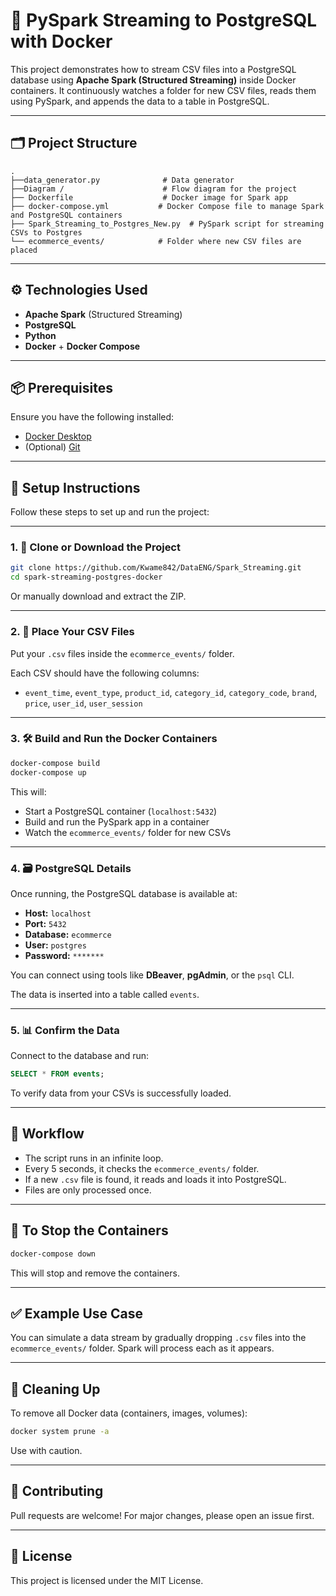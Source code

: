 # 🚀 PySpark Streaming to PostgreSQL with Docker

This project demonstrates how to stream CSV files into a PostgreSQL database using **Apache Spark (Structured Streaming)** inside Docker containers. It continuously watches a folder for new CSV files, reads them using PySpark, and appends the data to a table in PostgreSQL.

---

## 🗂 Project Structure

```
.
├──data_generator.py              # Data generator
├──Diagram /                      # Flow diagram for the project
├── Dockerfile                    # Docker image for Spark app
├── docker-compose.yml           # Docker Compose file to manage Spark and PostgreSQL containers
├── Spark_Streaming_to_Postgres_New.py  # PySpark script for streaming CSVs to Postgres
└── ecommerce_events/            # Folder where new CSV files are placed
```

---

## ⚙️ Technologies Used

- **Apache Spark** (Structured Streaming)
- **PostgreSQL**
- **Python**
- **Docker** + **Docker Compose**

---

## 📦 Prerequisites

Ensure you have the following installed:

- [Docker Desktop](https://www.docker.com/products/docker-desktop/)
- (Optional) [Git](https://git-scm.com/)

---

## 🔧 Setup Instructions

Follow these steps to set up and run the project:

---

### 1. 📁 Clone or Download the Project

```bash
git clone https://github.com/Kwame842/DataENG/Spark_Streaming.git
cd spark-streaming-postgres-docker
```

Or manually download and extract the ZIP.

---

### 2. 📄 Place Your CSV Files

Put your `.csv` files inside the `ecommerce_events/` folder.

Each CSV should have the following columns:

- `event_time`, `event_type`, `product_id`, `category_id`, `category_code`, `brand`, `price`, `user_id`, `user_session`

---

### 3. 🛠 Build and Run the Docker Containers

```bash
docker-compose build
docker-compose up
```

This will:

- Start a PostgreSQL container (`localhost:5432`)
- Build and run the PySpark app in a container
- Watch the `ecommerce_events/` folder for new CSVs

---

### 4. 🗃 PostgreSQL Details

Once running, the PostgreSQL database is available at:

- **Host:** `localhost`
- **Port:** `5432`
- **Database:** `ecommerce`
- **User:** `postgres`
- **Password:** `*******`

You can connect using tools like **DBeaver**, **pgAdmin**, or the `psql` CLI.

The data is inserted into a table called `events`.

---

### 5. 📊 Confirm the Data

Connect to the database and run:

```sql
SELECT * FROM events;
```

To verify data from your CSVs is successfully loaded.

---

## 🔁 Workflow

- The script runs in an infinite loop.
- Every 5 seconds, it checks the `ecommerce_events/` folder.
- If a new `.csv` file is found, it reads and loads it into PostgreSQL.
- Files are only processed once.

---

## 🛑 To Stop the Containers

```bash
docker-compose down
```

This will stop and remove the containers.

---

## ✅ Example Use Case

You can simulate a data stream by gradually dropping `.csv` files into the `ecommerce_events/` folder. Spark will process each as it appears.

---

## 🧹 Cleaning Up

To remove all Docker data (containers, images, volumes):

```bash
docker system prune -a
```

Use with caution.

---

## 🤝 Contributing

Pull requests are welcome! For major changes, please open an issue first.

---

## 📄 License

This project is licensed under the MIT License.
